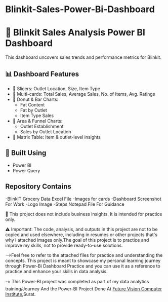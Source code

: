 # Blinkit-Sales-Power-Bi-Dashboard

# 🛒 Blinkit Sales Analysis Power BI Dashboard

This dashboard uncovers sales trends and performance metrics for Blinkit.

## 📊 Dashboard Features

- 🔹 Slicers: Outlet Location, Size, Item Type
- 🔹 Multi-cards: Total Sales, Average Sales, No. of Items, Avg. Ratings
- 🔹 Donut & Bar Charts:
  - Fat Content
  - Fat by Outlet
  - Item Type Sales
- 🔹 Area & Funnel Charts:
  - Outlet Establishment
  - Sales by Outlet Location
- 🔹 Matrix Table: Item & outlet-level insights

## 🔧 Built Using
- Power BI
- Power Query

## Repository Contains
-BlinkIT Grocery Data Excel File
-Images for cards
-Dashboard Screenshot For Work 
-Logo Image
-Steps Notepad File For Guidance

📎 This project does not include business insights. It is intended for practice only.

⚠️ Important: The code, analysis, and outputs in this project are not to be copied and used elsewhere, including in resumes or other projects that's why i attached images only.The goal of this project is to practice and improve my skills, not to provide ready-to-use solutions.

-->Feel free to refer to the attached files for practice and understanding the concepts. This project is meant to showcase my personal learning journey through Power-Bi Dashboard Practice and you can use it as a reference to practice and enhance your skills in data analysis.

-⭐ This Power-BI project was completed as part of my data analytics training/Journey And the Power-BI Project Done At <a href="https://futurevisioncomputers.com/">Future Vision Computer Institute</a>,Surat.
